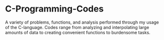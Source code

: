 # C-Programming-Codes
A variety of problems, functions, and analysis performed through my usage of the C-language. Codes range from analyzing and interpolating large amounts of data to creating convenient functions to burdensome tasks.
